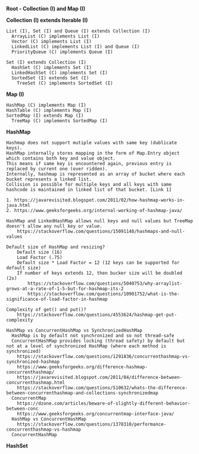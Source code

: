 
**Root - Collection (I) and Map (I)**

**Collection (I) extends Iterable (I)**
    
    List (I), Set (I) and Queue (I) extends Collection (I) 
      ArrayList (C) implements List (I)
      Vector (C) implements List (I)
      LinkedList (C) implements List (I) and Queue (I)
      PriorityQueue (C) implements Queue (I)

    Set (I) extends Collection (I)
      HashSet (C) implements Set (I)
      LinkedHashSet (C) implements Set (I)
      SortedSet (I) extends Set (I)
        TreeSet (C) implements SortedSet (I)
        
**Map (I)**
    
    HashMap (C) implements Map (I)
    HashTable (C) implements Map (I)
    SortedMap (I) extends Map (I)
      TreeMap (C) implements SortedMap (I)

**HashMap**

    Hashmap does not support mutiple values with same key (dublicate keys). 
    HashMap internally stores mapping in the form of Map.Entry object which contains both key and value object.
    This means if same key is encountered again, previous entry is replaced by current one (over ridden).
    Internally, hashmap is represented as an array of bucket where each bucket represents a linked list.
    Collision is possible for multiple keys and all keys with same hashcode is maintained in linked list of that bucket. [Link 1]
  
    1. https://javarevisited.blogspot.com/2011/02/how-hashmap-works-in-java.html
    2. https://www.geeksforgeeks.org/internal-working-of-hashmap-java/
    
    HashMap and LinkedHashMap allows null keys and null values but TreeMap doesn't allow any null key or value.
        https://stackoverflow.com/questions/15091148/hashmaps-and-null-values
    
    Default size of HashMap and resizing? 
        Default size (16)  
        Load Factor (.75)
        Default size * Load Factor = 12 (12 keys can be supported for default size)
        If number of keys extends 12, then bucker size will be doubled (2x) 
            https://stackoverflow.com/questions/5040753/why-arraylist-grows-at-a-rate-of-1-5-but-for-hashmap-its-2
            https://stackoverflow.com/questions/10901752/what-is-the-significance-of-load-factor-in-hashmap
    
    Complexity of get() and put()? 
        https://stackoverflow.com/questions/4553624/hashmap-get-put-complexity
    
    HashMap vs ConcurrentHashMap vs SynchronizedHashMap 
      HashMap is by default not synchronized and so not thread-safe
      ConcurrentHashMap provides locking (thread safety) by default but not at a level of synchronized HashMap (where each method is synchronized)
        https://stackoverflow.com/questions/1291836/concurrenthashmap-vs-synchronized-hashmap
        https://www.geeksforgeeks.org/difference-hashmap-concurrenthashmap/
        https://javarevisited.blogspot.com/2011/04/difference-between-concurrenthashmap.html
        https://stackoverflow.com/questions/510632/whats-the-difference-between-concurrenthashmap-and-collections-synchronizedmap
      ConcurrentMap
        https://dzone.com/articles/beware-of-slightly-different-behavior-between-conc
        https://www.geeksforgeeks.org/concurrentmap-interface-java/
      HashMap vs ConcurrentHashMap 
        https://stackoverflow.com/questions/1378310/performance-concurrenthashmap-vs-hashmap
      ConcurrentHashMap
      
**HashSet**


